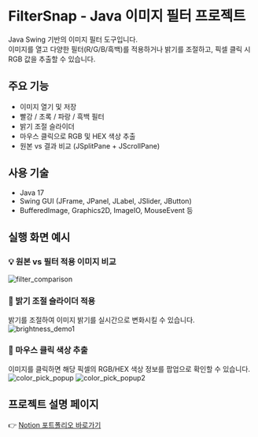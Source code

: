 # FilterSnap - Java 이미지 필터 프로젝트

Java Swing 기반의 이미지 필터 도구입니다.  
이미지를 열고 다양한 필터(R/G/B/흑백)를 적용하거나 밝기를 조절하고, 픽셀 클릭 시 RGB 값을 추출할 수 있습니다.

## 주요 기능
- 이미지 열기 및 저장
- 빨강 / 초록 / 파랑 / 흑백 필터
- 밝기 조절 슬라이더
- 마우스 클릭으로 RGB 및 HEX 색상 추출
- 원본 vs 결과 비교 (JSplitPane + JScrollPane)

## 사용 기술
- Java 17
- Swing GUI (JFrame, JPanel, JLabel, JSlider, JButton)
- BufferedImage, Graphics2D, ImageIO, MouseEvent 등

## 실행 화면 예시
### 💡 원본 vs 필터 적용 이미지 비교
![filter_comparison](https://github.com/user-attachments/assets/b9eb578d-fa3e-4c29-9cff-537e847a8d59)

### 🔆 밝기 조절 슬라이더 적용
밝기를 조절하여 이미지 밝기를 실시간으로 변화시킬 수 있습니다.
![brightness_demo1](https://github.com/user-attachments/assets/7354bca7-e712-46d0-9020-04e5c6ff627e)

### 🎯 마우스 클릭 색상 추출
이미지를 클릭하면 해당 픽셀의 RGB/HEX 색상 정보를 팝업으로 확인할 수 있습니다.
![color_pick_popup](https://github.com/user-attachments/assets/4e011190-e0e4-4ec0-a3f2-4179df8204d1)
![color_pick_popup2](https://github.com/user-attachments/assets/4ae464f3-dab6-4dbc-a179-7d419cc7b18c)

## 프로젝트 설명 페이지
👉 [Notion 포트폴리오 바로가기](https://www.notion.so/FilterSnap-Java-1f6e7a8b645c80c9aebdf0a16af199b4?showMoveTo=true&saveParent=true)
